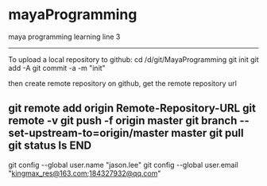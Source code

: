 # mayaProgramming
maya programming learning
line 3

----------------------------------------
To upload a local repository to github:
cd /d/git/MayaProgramming
git init
git add -A
git commit -a -m "init"

then create remote repository on github, get the remote repository url

git remote add origin Remote-Repository-URL
git remote -v
git push -f origin master
git branch --set-upstream-to=origin/master master
git pull
git status
ls
END
----------------------------------------
git config --global user.name "jason.lee"
git config --global user.email "kingmax_res@163.com;184327932@qq.com"

